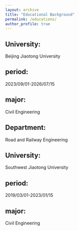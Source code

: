 ```yaml
---
layout: archive
title: "Educational Background"
permalink: /educations/
author_profile: true
---
```



## University:   
Beijing Jiaotong University
## period: 
2023/09/01-2026/07/15
## major:
Civil Engineering
## Department:
Road and Railway Engineering


## University:   
Southwest Jiaotong University
## period: 
2019/03/01-2023/01/15
## major:
Civil Engineering
